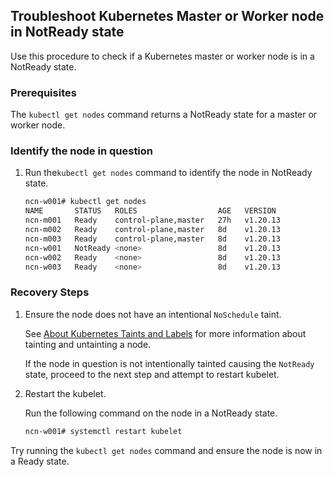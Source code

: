 ## Troubleshoot Kubernetes Master or Worker node in NotReady state

Use this procedure to check if a Kubernetes master or worker node is in a NotReady state.

### Prerequisites

The `kubectl get nodes` command returns a NotReady state for a master or worker node.

### Identify the node in question

1.  Run the`kubectl get nodes` command to identify the node in NotReady state.

    ```bash
    ncn-w001# kubectl get nodes
    NAME       STATUS   ROLES                  AGE   VERSION
    ncn-m001   Ready    control-plane,master   27h   v1.20.13
    ncn-m002   Ready    control-plane,master   8d    v1.20.13
    ncn-m003   Ready    control-plane,master   8d    v1.20.13
    ncn-w001   NotReady <none>                 8d    v1.20.13
    ncn-w002   Ready    <none>                 8d    v1.20.13
    ncn-w003   Ready    <none>                 8d    v1.20.13
    ```

### Recovery Steps

1.  Ensure the node does not have an intentional `NoSchedule` taint.

    See [About Kubernetes Taints and Labels](../../operations/kubernetes/About_Kubernetes_Taints_and_Labels.md) for more information about tainting and untainting a node.

    If the node in question is not intentionally tainted causing the `NotReady` state, proceed to the next step and attempt to restart kubelet.

1.  Restart the kubelet.

    Run the following command on the node in a NotReady state.

    ```bash
    ncn-w001# systemctl restart kubelet
    ```

Try running the `kubectl get nodes` command and ensure the node is now in a Ready state.
